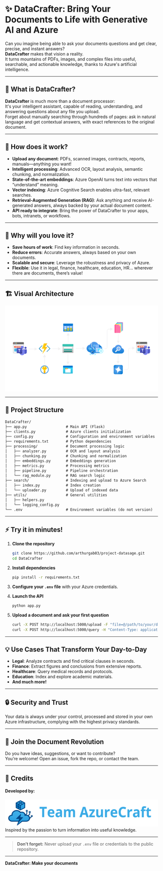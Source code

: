 # ✨ DataCrafter: Bring Your Documents to Life with Generative AI and Azure

Can you imagine being able to ask your documents questions and get clear, precise, and instant answers?  
**DataCrafter** makes that vision a reality.  
It turns mountains of PDFs, images, and complex files into useful, searchable, and actionable knowledge, thanks to Azure's artificial intelligence.

---

## 🚀 What is DataCrafter?

**DataCrafter** is much more than a document processor:  
It's your intelligent assistant, capable of reading, understanding, and answering questions about any file you upload.  
Forget about manually searching through hundreds of pages: ask in natural language and get contextual answers, with exact references to the original document.

---

## 🧠 How does it work?

- **Upload any document**: PDFs, scanned images, contracts, reports, manuals—anything you want!
- **Intelligent processing**: Advanced OCR, layout analysis, semantic chunking, and normalization.
- **State-of-the-art embeddings**: Azure OpenAI turns text into vectors that “understand” meaning.
- **Vector indexing**: Azure Cognitive Search enables ultra-fast, relevant searches.
- **Retrieval-Augmented Generation (RAG)**: Ask anything and receive AI-generated answers, always backed by your actual document content.
- **API ready to integrate**: Bring the power of DataCrafter to your apps, bots, intranets, or workflows.

---

## 🌟 Why will you love it?

- **Save hours of work**: Find key information in seconds.
- **Reduce errors**: Accurate answers, always based on your own documents.
- **Scalable and secure**: Leverage the robustness and privacy of Azure.
- **Flexible**: Use it in legal, finance, healthcare, education, HR… wherever there are documents, there’s value!

---

## 🏗️ Visual Architecture

![Architecture](img/Arquitectura.png)

---

## 📂 Project Structure

```
DataCrafter/
├── app.py                  # Main API (Flask)
├── clients.py              # Azure clients initialization
├── config.py               # Configuration and environment variables
├── requirements.txt        # Python dependencies
├── processing/             # Document processing logic
│   ├── analyzer.py         # OCR and layout analysis
│   ├── chunking.py         # Chunking and normalization
│   ├── embeddings.py       # Embeddings generation
│   ├── metrics.py          # Processing metrics
│   ├── pipeline.py         # Pipeline orchestration
│   └── rag_module.py       # RAG search logic
├── search/                 # Indexing and upload to Azure Search
│   ├── index.py            # Index creation
│   └── uploader.py         # Upload of indexed data
├── utils/                  # General utilities
│   ├── helpers.py
│   └── logging_config.py
└── .env                    # Environment variables (do not version)
```

---

## ⚡ Try it in minutes!

1. **Clone the repository**  
   ```sh
   git clone https://github.com/arthurgab03/project-datasage.git
   cd DataCrafter
   ```

2. **Install dependencies**  
   ```sh
   pip install -r requirements.txt
   ```

3. **Configure your `.env` file** with your Azure credentials.

4. **Launch the API**  
   ```sh
   python app.py
   ```

5. **Upload a document and ask your first question**  
   ```sh
   curl -X POST http://localhost:5000/upload -F "file=@/path/to/your/document.pdf"
   curl -X POST http://localhost:5000/query -H "Content-Type: application/json" -d '{"question": "What is a report?"}'
   ```

---

## 💡 Use Cases That Transform Your Day-to-Day

- **Legal**: Analyze contracts and find critical clauses in seconds.
- **Finance**: Extract figures and conclusions from extensive reports.
- **Healthcare**: Query medical records and protocols.
- **Education**: Index and explore academic materials.
- **And much more!**

---

## 🔒 Security and Trust

Your data is always under your control, processed and stored in your own Azure infrastructure, complying with the highest privacy standards.

---

## 🤝 Join the Document Revolution

Do you have ideas, suggestions, or want to contribute?  
You’re welcome! Open an issue, fork the repo, or contact the team.

---

## 📢 Credits

#### Developed by: 
![AZC](img/logoAZC.png)  
Inspired by the passion to turn information into useful knowledge.

---

> **Don’t forget:** Never upload your `.env` file or credentials to the public repository.

---

**DataCrafter: Make your documents**